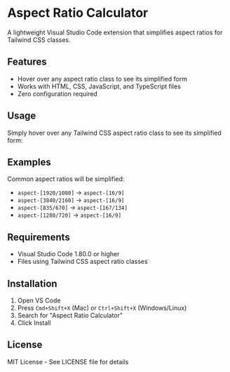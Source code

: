 # Aspect Ratio Calculator

A lightweight Visual Studio Code extension that simplifies aspect ratios for Tailwind CSS classes.

## Features

- Hover over any aspect ratio class to see its simplified form
- Works with HTML, CSS, JavaScript, and TypeScript files
- Zero configuration required

## Usage

Simply hover over any Tailwind CSS aspect ratio class to see its simplified form:


## Examples

Common aspect ratios will be simplified:

- `aspect-[1920/1080]` → `aspect-[16/9]`
- `aspect-[3840/2160]` → `aspect-[16/9]`
- `aspect-[835/670]` → `aspect-[167/134]`
- `aspect-[1280/720]` → `aspect-[16/9]`

## Requirements

- Visual Studio Code 1.80.0 or higher
- Files using Tailwind CSS aspect ratio classes

## Installation

1. Open VS Code
2. Press `Cmd+Shift+X` (Mac) or `Ctrl+Shift+X` (Windows/Linux)
3. Search for "Aspect Ratio Calculator"
4. Click Install

## License

MIT License - See LICENSE file for details